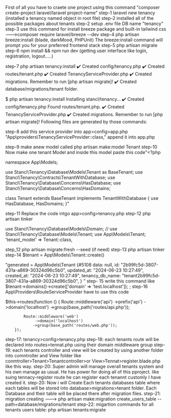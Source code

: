 <!-- node version 18 and php version 8.1 here -->

First of all you have to craete one project using this command "composer create-project laravel/laravel project-name"
step-1 laravel new tenancy (installed a tenancy named object in root file)
step-2 installed all of the possible packages about tenants
step-2 setup .env file DB name "tenancy"
step-3 use this command for install breeze package and built-in tailwind css --->composer require laravel/breeze --dev
step-4 php artisan breeze:install (blade, darkMood, PHPUnit)
The breeze:install command will prompt you for your preferred frontend stack
step-5 php artisan migrate
step-6 npm install && npm run dev (getting user interface like login, registration, logout.....)

step-7 php artisan tenancy:install
✔️ Created config/tenancy.php
✔️ Created routes/tenant.php
✔️ Created TenancyServiceProvider.php
✔️ Created migrations. Remember to run [php artisan migrate]!
✔️ Created database/migrations/tenant folder.

$ php artisan tenancy:install
Installing stancl/tenancy...
✔️ Created config/tenancy.php
Found routes/tenant.php.
✔️ Created TenancyServiceProvider.php
✔️ Created migrations. Remember to run [php artisan migrate]!
Following files are generated by those commands:

<!-- app>database>migrations>tenant nmed folder is generated

app>database>migrations>2019_09_15_000020_create_domains_table.php and 2019_09_15_000010_create_tenants_table.php table is created.

app>providers>TenancyServiceProvider.php file is generated

Tenancy object is created in the root folder.

app>config>tenancy.php -->

step-8 add this service provider into app>config>app.php
"App\providers\TenancyServiceProvider::class," append it into app.php

step-9 make anew model called php artisan make:model Tenant
step-10 Now make one tenant Model and inside this model paste this code"<?php

namespace App\Models;

use Stancl\Tenancy\Database\Models\Tenant as BaseTenant;
use Stancl\Tenancy\Contracts\TenantWithDatabase;
use Stancl\Tenancy\Database\Concerns\HasDatabase;
use Stancl\Tenancy\Database\Concerns\HasDomains;

class Tenant extends BaseTenant implements TenantWithDatabase
{
use HasDatabase, HasDomains;
}"

step-11 Replace the code intgo app>config>tenancy.php
step-12 php artisan tinker

use Stancl\Tenancy\Database\Models\Domain;
// use Stancl\Tenancy\Database\Models\Tenant;
use App\Models\Tenant;
'tenant_model' => Tenant::class,

step_12 php artisan migrate:fresh --seed (if need)
step-13 php artisan tinker
step-14 $tenant = App\Models\Tenant::create()

"generated = App\Models\Tenant {#5108
data: null,
id: "2b99fc5d-3807-431a-a869-30324d96c5b0",
updated_at: "2024-06-23 10:27:49",
created_at: "2024-06-23 10:27:49",
tenancy_db_name: "tenant2b99fc5d-3807-431a-a869-30324d96c5b0",
}
"
step- 15 write this command like $tenant->domains()->create(['domain' => 'test.localhost']);
;
step-16 App\Providers\RouteServiceProvider have to use this code

$this->routes(function () {
Route::middleware('api')
->prefix('api')
->domain('localhost')
->group(base_path('routes/api.php'));

            Route::middleware('web')
                 ->domain('localhost')
                ->group(base_path('routes/web.php'));
        });

step-17: tenancy>config>tenancy.php
step-18: each tenants route will be declared into routes>tennat.php using their domain middleware group
step-19: each tenants controller and view will be created by using another folder into comntroller and View folder like conmtroller>Tenant>Tenantcontroller>or
View>Tennat>register.blade.php like this way.
step-20: Super admin will manage overall tenants system and his own manage as usual. He has power for doing all of this pproject. like suing tennacy-register route
he can register each tenannt customly I have created it.
step-20: Now i will Create Each tenants databases table where each tables will be stored into database>migrations>tenant folder.
Each Database and their table will be placed there after migration files.
step-21: migration creating ---> php artisan make:migration create_users_table --path=database/migrations/tenant
step-22: migartion commands for all tenants users table: php artisan tenants:migrate

<!-- install nvm pacakeg into your device. using terminal write following comnmands ->

# List currently installed Node.js versions
nvm ls

# Install Node.js version 18
nvm install 18

# Switch to Node.js version 18
nvm use 18

# Verify the version
node -v
npm -v

# Set version 18 as the default version (optional)
nvm alias default 18
